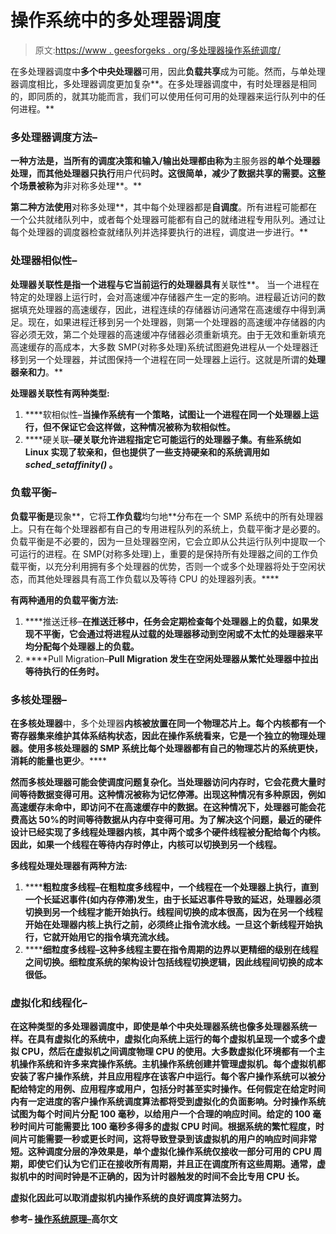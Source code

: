 # 操作系统中的多处理器调度

> 原文:[https://www . geesforgeks . org/多处理器操作系统调度/](https://www.geeksforgeeks.org/multiple-processor-scheduling-in-operating-system/)

在多处理器调度中**多个中央处理器**可用，因此**负载共享**成为可能。然而，与单处理器调度相比，多处理器调度更加复杂**。在多处理器调度中，有时处理器是相同的，即同质的，就其功能而言，我们可以使用任何可用的处理器来运行队列中的任何进程。**

### **多处理器调度方法–**

**一种方法是，当所有的调度决策和输入/输出处理都由称为**主服务器**的单个处理器处理，而其他处理器只执行**用户代码**时。这很简单，减少了数据共享的需要。这整个场景被称为**非对称多处理**。**

**第二种方法使用**对称多处理**，其中每个处理器都是**自调度**。所有进程可能都在一个公共就绪队列中，或者每个处理器可能都有自己的就绪进程专用队列。通过让每个处理器的调度器检查就绪队列并选择要执行的进程，调度进一步进行。**

### **处理器相似性–**

**处理器关联性是指一个进程与它当前运行的处理器具有**关联性**。
当一个进程在特定的处理器上运行时，会对高速缓冲存储器产生一定的影响。进程最近访问的数据填充处理器的高速缓存，因此，进程连续的存储器访问通常在高速缓存中得到满足。现在，如果进程迁移到另一个处理器，则第一个处理器的高速缓冲存储器的内容必须无效，第二个处理器的高速缓冲存储器必须重新填充。由于无效和重新填充高速缓存的高成本，大多数 SMP(对称多处理)系统试图避免进程从一个处理器迁移到另一个处理器，并试图保持一个进程在同一处理器上运行。这就是所谓的**处理器亲和力**。**

**处理器关联性有两种类型:**

1.  ****软相似性–**当操作系统有一个策略，试图让一个进程在同一个处理器上运行，但不保证它会这样做，这种情况被称为软相似性。**
2.  ****硬关联–**硬关联允许进程指定它可能运行的处理器子集。有些系统如 Linux 实现了软亲和，但也提供了一些支持硬亲和的系统调用如 *sched_setaffinity()* 。**

### **负载平衡–**

**负载平衡是**现象**，它将**工作负载**均匀地**分布在一个 SMP 系统中的所有处理器上。只有在每个处理器都有自己的专用进程队列的系统上，负载平衡才是必要的。负载平衡是不必要的，因为一旦处理器空闲，它会立即从公共运行队列中提取一个可运行的进程。在 SMP(对称多处理)上，重要的是保持所有处理器之间的工作负载平衡，以充分利用拥有多个处理器的优势，否则一个或多个处理器将处于空闲状态，而其他处理器具有高工作负载以及等待 CPU 的处理器列表。****

**有两种通用的负载平衡方法:**

1.  ****推送迁移–**在推送迁移中，任务会定期检查每个处理器上的负载，如果发现不平衡，它会通过将进程从过载的处理器移动到空闲或不太忙的处理器来平均分配每个处理器上的负载。**
2.  ****Pull Migration–**Pull Migration 发生在空闲处理器从繁忙处理器中拉出等待执行的任务时。**

### **多核处理器–**

**在多核处理器**中，多个处理器**内核被放置在同一个物理芯片上。每个内核都有一个寄存器集来维护其体系结构状态，因此在操作系统看来，它是一个独立的物理处理器。**使用多核处理器的 SMP 系统**比每个处理器都有自己的物理芯片的系统更快，消耗的能量也更少**。****

****然而多核处理器可能会使调度问题复杂化。当处理器访问内存时，它会花费大量时间等待数据变得可用。这种情况被称为**记忆停滞**。出现这种情况有多种原因，例如高速缓存未命中，即访问不在高速缓存中的数据。在这种情况下，处理器可能会花费高达 50%的时间等待数据从内存中变得可用。为了解决这个问题，最近的硬件设计已经实现了多线程处理器内核，其中两个或多个硬件线程被分配给每个内核。因此，如果一个线程在等待内存时停止，内核可以切换到另一个线程。****

****多线程处理处理器有两种方法:****

1.  ******粗粒度多线程–**在粗粒度多线程中，一个线程在一个处理器上执行，直到一个长延迟事件(如内存停滞)发生，由于长延迟事件导致的延迟，处理器必须切换到另一个线程才能开始执行。线程间切换的成本很高，因为在另一个线程开始在处理器内核上执行之前，必须终止指令流水线。一旦这个新线程开始执行，它就开始用它的指令填充流水线。****
2.  ******细粒度多线程–**这种多线程主要在指令周期的边界以更精细的级别在线程之间切换。细粒度系统的架构设计包括线程切换逻辑，因此线程间切换的成本很低。****

### ****虚拟化和线程化–****

****在这种类型的**多处理器**调度中，即使是单个中央处理器系统也像多处理器系统一样。在具有虚拟化的系统中，虚拟化向系统上运行的每个虚拟机呈现一个或多个虚拟 CPU，然后在虚拟机之间调度物理 CPU 的使用。大多数虚拟化环境都有一个主机操作系统和许多来宾操作系统。主机操作系统创建并管理虚拟机。每个虚拟机都安装了客户操作系统，并且应用程序在该客户中运行。每个客户操作系统可以被分配给特定的用例、应用程序或用户，包括分时甚至实时操作。任何假定在给定时间内有一定进度的客户操作系统调度算法都将受到虚拟化的负面影响。分时操作系统试图为每个时间片分配 100 毫秒，以给用户一个合理的响应时间。给定的 100 毫秒时间片可能需要比 100 毫秒多得多的虚拟 CPU 时间。根据系统的繁忙程度，时间片可能需要一秒或更长时间，这将导致登录到该虚拟机的用户的响应时间非常短。这种调度分层的净效果是，单个虚拟化操作系统仅接收一部分可用的 CPU 周期，即使它们认为它们正在接收所有周期，并且正在调度所有这些周期。通常，虚拟机中的时间时钟是不正确的，因为计时器触发的时间不会比专用 CPU 长。****

******虚拟化**因此可以取消虚拟机内操作系统的良好调度算法努力。****

******参考–**
[操作系统原理–](https://www.amazon.in/Operating-System-Principles-Silberschatz/dp/8126509627)高尔文****